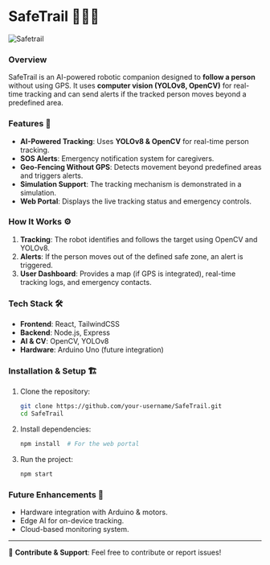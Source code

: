 # SafeTrail 🚶‍♂️🤖
![Safetrail](https://github.com/user-attachments/assets/3c4bf708-e833-4afd-8fe7-18e707c1a589)


### Overview
SafeTrail is an AI-powered robotic companion designed to **follow a person** without using GPS. It uses **computer vision (YOLOv8, OpenCV)** for real-time tracking and can send alerts if the tracked person moves beyond a predefined area.

### Features 🚀
- **AI-Powered Tracking**: Uses **YOLOv8 & OpenCV** for real-time person tracking.
- **SOS Alerts**: Emergency notification system for caregivers.
- **Geo-Fencing Without GPS**: Detects movement beyond predefined areas and triggers alerts.
- **Simulation Support**: The tracking mechanism is demonstrated in a simulation.
- **Web Portal**: Displays the live tracking status and emergency controls.

### How It Works ⚙️
1. **Tracking**: The robot identifies and follows the target using OpenCV and YOLOv8.
2. **Alerts**: If the person moves out of the defined safe zone, an alert is triggered.
3. **User Dashboard**: Provides a map (if GPS is integrated), real-time tracking logs, and emergency contacts.

### Tech Stack 🛠️
- **Frontend**: React, TailwindCSS
- **Backend**: Node.js, Express
- **AI & CV**: OpenCV, YOLOv8
- **Hardware**: Arduino Uno (future integration)

### Installation & Setup 🏗️
1. Clone the repository:
   ```bash
   git clone https://github.com/your-username/SafeTrail.git
   cd SafeTrail
   ```
2. Install dependencies:
   ```bash
   npm install  # For the web portal
   ```
3. Run the project:
   ```bash
   npm start
   ```

### Future Enhancements 🌟
- Hardware integration with Arduino & motors.
- Edge AI for on-device tracking.
- Cloud-based monitoring system.

---
🔗 **Contribute & Support**: Feel free to contribute or report issues!
